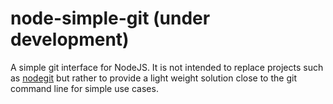 # node-simple-git (under development)

A simple git interface for NodeJS.
It is not intended to replace projects such as 
[nodegit](https://github.com/nodegit/nodegit) but 
rather to provide a light weight solution close to 
the git command line for simple use cases.
